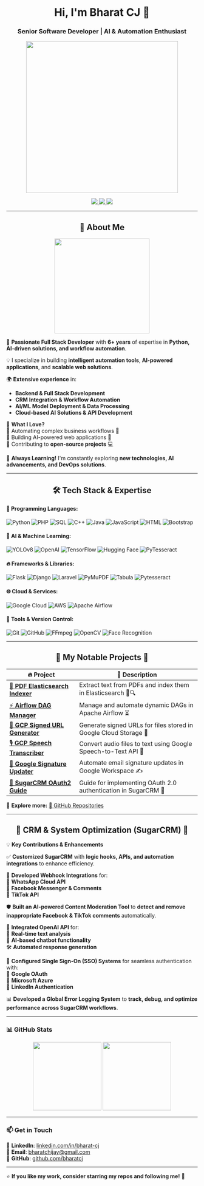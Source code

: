 <h1 align="center">Hi, I'm Bharat CJ 👋</h1>
<h3 align="center">Senior Software Developer | AI & Automation Enthusiast</h3>

<p align="center">
  <img src="https://media.giphy.com/media/QTfX9Ejfra3ZmNxh6B/giphy.gif" width="400"/>
</p>

<p align="center">
  <a href="https://www.linkedin.com/in/bharat-cj/">
    <img src="https://img.shields.io/badge/LinkedIn-0077B5?style=for-the-badge&logo=linkedin&logoColor=white" />
  </a>
  <a href="mailto:bharatchijay@gmail.com">
    <img src="https://img.shields.io/badge/Email-D14836?style=for-the-badge&logo=gmail&logoColor=white" />
  </a>
  <a href="https://github.com/bharatcj">
    <img src="https://img.shields.io/github/followers/bharatcj?label=Follow&style=social" />
  </a>
</p>

---

<h2 align="center">🚀 About Me</h2>

<p align="center">
  <img src="https://media.giphy.com/media/j0HjChGV0J44KrrlGv/giphy.gif" width="250">
</p>

🎯 **Passionate Full Stack Developer** with **6+ years** of expertise in **Python, AI-driven solutions, and workflow automation**.  

💡 I specialize in building **intelligent automation tools**, **AI-powered applications**, and **scalable web solutions**.  

🌍 **Extensive experience** in:
- **Backend & Full Stack Development**  
- **CRM Integration & Workflow Automation**  
- **AI/ML Model Deployment & Data Processing**  
- **Cloud-based AI Solutions & API Development**  

📌 **What I Love?**  
🔹 Automating complex business workflows 🚀  
🔹 Building AI-powered web applications 🤖  
🔹 Contributing to **open-source projects** 💻  

📖 **Always Learning!** I'm constantly exploring **new technologies, AI advancements, and DevOps solutions**.  

---

<h2 align="center">🛠 Tech Stack & Expertise</h2>

#### 🚀 Programming Languages:
![Python](https://img.shields.io/badge/Python-3776AB?style=for-the-badge&logo=python&logoColor=white)
![PHP](https://img.shields.io/badge/PHP-777BB4?style=for-the-badge&logo=php&logoColor=white)
![SQL](https://img.shields.io/badge/SQL-4479A1?style=for-the-badge&logo=MySQL&logoColor=white)
![C++](https://img.shields.io/badge/C++-00599C?style=for-the-badge&logo=c%2B%2B&logoColor=white)
![Java](https://img.shields.io/badge/Java-ED8B00?style=for-the-badge&logo=java&logoColor=white)
![JavaScript](https://img.shields.io/badge/JavaScript-F7DF1E?style=for-the-badge&logo=javascript&logoColor=black)
![HTML](https://img.shields.io/badge/HTML5-E34F26?style=for-the-badge&logo=html5&logoColor=white)
![Bootstrap](https://img.shields.io/badge/Bootstrap-563D7C?style=for-the-badge&logo=bootstrap&logoColor=white)

#### 🧠 AI & Machine Learning:
![YOLOv8](https://img.shields.io/badge/YOLOv8-FF0000?style=for-the-badge&logo=yolo&logoColor=white)
![OpenAI](https://img.shields.io/badge/OpenAI-412991?style=for-the-badge&logo=openai&logoColor=white)
![TensorFlow](https://img.shields.io/badge/TensorFlow-FF6F00?style=for-the-badge&logo=tensorflow&logoColor=white)
![Hugging Face](https://img.shields.io/badge/Hugging%20Face-FFCC00?style=for-the-badge&logo=huggingface&logoColor=white)
![PyTesseract](https://img.shields.io/badge/PyTesseract-282C34?style=for-the-badge&logo=tesseract&logoColor=white)

#### 🔥 Frameworks & Libraries:
![Flask](https://img.shields.io/badge/Flask-000000?style=for-the-badge&logo=flask&logoColor=white)
![Django](https://img.shields.io/badge/Django-092E20?style=for-the-badge&logo=django&logoColor=white)
![Laravel](https://img.shields.io/badge/Laravel-FF2D20?style=for-the-badge&logo=laravel&logoColor=white)
![PyMuPDF](https://img.shields.io/badge/PyMuPDF-FFD700?style=for-the-badge)
![Tabula](https://img.shields.io/badge/Tabula-FF5733?style=for-the-badge)
![Pytesseract](https://img.shields.io/badge/Pytesseract-000000?style=for-the-badge)

#### 🌐 Cloud & Services:
![Google Cloud](https://img.shields.io/badge/Google%20Cloud-4285F4?style=for-the-badge&logo=googlecloud&logoColor=white)
![AWS](https://img.shields.io/badge/AWS-232F3E?style=for-the-badge&logo=amazonaws&logoColor=white)
![Apache Airflow](https://img.shields.io/badge/Apache%20Airflow-017CEE?style=for-the-badge&logo=apacheairflow&logoColor=white)

#### 🔧 Tools & Version Control:
![Git](https://img.shields.io/badge/Git-F05032?style=for-the-badge&logo=git&logoColor=white)
![GitHub](https://img.shields.io/badge/GitHub-181717?style=for-the-badge&logo=github&logoColor=white)
![FFmpeg](https://img.shields.io/badge/FFmpeg-007808?style=for-the-badge)
![OpenCV](https://img.shields.io/badge/OpenCV-5C3EE8?style=for-the-badge&logo=opencv&logoColor=white)
![Face Recognition](https://img.shields.io/badge/Face%20Recognition-007808?style=for-the-badge)

---

<h2 align="center">📂 My Notable Projects 🚀</h2>

| 🔥 **Project** | 🚀 **Description** |
|--------------|----------------|
| [📜 **PDF Elasticsearch Indexer**](https://github.com/bharatcj/pdf-elasticsearch-indexer) | Extract text from PDFs and index them in Elasticsearch 📄🔍 |
| [⚡ **Airflow DAG Manager**](https://github.com/bharatcj/airflow-dag-manager) | Manage and automate dynamic DAGs in Apache Airflow ⏳ |
| [🔑 **GCP Signed URL Generator**](https://github.com/bharatcj/gcp-signed-url-generator) | Generate signed URLs for files stored in Google Cloud Storage 🔗 |
| [🎙️ **GCP Speech Transcriber**](https://github.com/bharatcj/gcp-speech-transcriber) | Convert audio files to text using Google Speech-to-Text API 🎤 |
| [📧 **Google Signature Updater**](https://github.com/bharatcj/google-signature-updater) | Automate email signature updates in Google Workspace ✍️ |
| [🔐 **SugarCRM OAuth2 Guide**](https://github.com/bharatcj/sugarcrm-oauth2-authentication-guide) | Guide for implementing OAuth 2.0 authentication in SugarCRM 🔑 |

🔎 **Explore more:** [🔗 GitHub Repositories](https://github.com/bharatcj?tab=repositories)   

---

<h2 align="center">🚀 CRM & System Optimization (SugarCRM) 🚀</h2>

💡 **Key Contributions & Enhancements**  

✅ **Customized SugarCRM** with **logic hooks, APIs, and automation integrations** to enhance efficiency.  

🔗 **Developed Webhook Integrations** for:  
   📲 **WhatsApp Cloud API**  
   💬 **Facebook Messenger & Comments**  
   🎵 **TikTok API**  

🛡 **Built an AI-powered Content Moderation Tool** to **detect and remove inappropriate Facebook & TikTok comments** automatically.  

🤖 **Integrated OpenAI API** for:  
   📝 **Real-time text analysis**  
   💬 **AI-based chatbot functionality**  
   🛠 **Automated response generation**  

🔐 **Configured Single Sign-On (SSO) Systems** for seamless authentication with:  
   🔹 **Google OAuth**  
   🔹 **Microsoft Azure**  
   🔹 **LinkedIn Authentication**  

📊 **Developed a Global Error Logging System** to **track, debug, and optimize performance across SugarCRM workflows**.  

---

### 📊 **GitHub Stats**
<p align="center">
  <img src="https://github-readme-stats.vercel.app/api?username=bharatcj&show_icons=true&theme=radical" height="180" />
  <img src="https://github-readme-streak-stats.herokuapp.com/?user=bharatcj&theme=radical" height="180" />
</p>

---

### 📫 **Get in Touch**
💼 **LinkedIn**: [linkedin.com/in/bharat-cj](https://www.linkedin.com/in/bharat-cj/)  
📧 **Email**: [bharatchijay@gmail.com](mailto:bharatchijay@gmail.com)  
🚀 **GitHub**: [github.com/bharatcj](https://github.com/bharatcj)  

---

⭐ **If you like my work, consider starring my repos and following me!** 🌟
